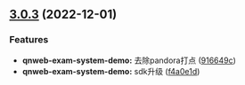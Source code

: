 ## [3.0.3](https://github.com/qbox/QNSolutions_Web/compare/qnweb-exam-system-demo@3.0.2...qnweb-exam-system-demo@3.0.3) (2022-12-01)


### Features

* **qnweb-exam-system-demo:** 去除pandora打点 ([916649c](https://github.com/qbox/QNSolutions_Web/commit/916649c96975a75d1917550fc2d4eaea6b955265))
* **qnweb-exam-system-demo:** sdk升级 ([f4a0e1d](https://github.com/qbox/QNSolutions_Web/commit/f4a0e1d7bd89a2bd7ddd65cb214f6c9e1b2e0e92))



